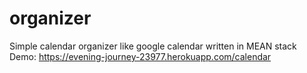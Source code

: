 # organizer
Simple calendar organizer like google calendar written in MEAN stack
Demo: https://evening-journey-23977.herokuapp.com/calendar
